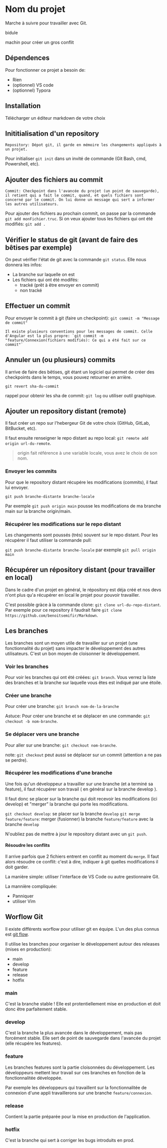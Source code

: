 # Nom du projet

Marche à suivre pour travailler avec Git.

bidule

machin pour créer un gros conflit

## Dépendences

Pour fonctionner ce projet a besoin de:

- Rien
- (optionnel) VS code
- (optionnel) Typora

## Installation

Télécharger un éditeur markdown de votre choix

## Inititialisation d'un repository

    Repository: Dépot git, il garde en mémoire les changements appliqués à un projet.

Pour initialiser `git init` dans un invité de commande (Git Bash, cmd, Powershell, etc).

## Ajouter des fichiers au commit

    Commit: Checkpoint dans l'avancée du projet (un point de sauvegarde), il retient qui a fait le commit, quand, et quels fichiers sont concerné par le commit. On lui donne un message qui sert a informer les autres utilisateurs.

Pour ajouter des fichiers au prochain commit, on passe par la commande `git add monFichier.truc`. Si on veux ajouter tous les fichiers qui ont été modifiés: `git add .`

## Vérifier le status de git (avant de faire des bêtises par exemple)

On peut vérifier l'état de git avec la commande `git status`.
Elle nous donnera les infos:

- La branche sur laquelle on est
- Les fichiers qui ont été modifés:
    - tracké (prêt à être envoyer en commit)
    - non tracké

## Effectuer un commit

Pour envoyer le commit à git (faire un checkpoint): `git commit -m "Message de commit"`

    Il existe plusieurs conventions pour les messages de commit. Celle d'Angular est la plus propre: `git commit -m "feature/Connexion(fichiers modifiés): Ce qui a été fait sur ce commit"`

## Annuler un (ou plusieurs) commits

Il arrive de faire des bêtises, git étant un logiciel qui permet de créer des checkpoints dans le temps, vous pouvez retourner en arrière.

`git revert sha-du-commit`

rappel pour obtenir les sha de commit: `git log` ou utiliser outil graphique.

## Ajouter un repository distant (remote)

Il faut créer un repo sur l'hebergeur Git de votre choix (GitHub, GitLab, BitBucket, etc).

Il faut ensuite renseigner le repo distant au repo local:
`git remote add origin url-du-remote`.

> origin fait référence à une variable locale, vous avez le choix de son nom.

### Envoyer les commits

Pour que le repository distant récupére les modifications (commits), il faut lui envoyer.

`git push branche-distante branche-locale`

Par exemple `git push origin main` pousse les modifications de ma branche main sur la branche origin/main.

### Récupérer les modifications sur le repo distant

Les changements sont poussés (trés) souvent sur le repo distant. Pour les récupérer il faut utiliser la commande pull:

`git push branche-distante branche-locale` par exemple `git pull origin main`

## Récupérer un répository distant (pour travailler en local)

Dans le cadre d'un projet en général, le répository est déja créé et nos devs n'ont plus qu'a récupérer en local le projet pour pouvoir travailler.

C'est possible gràce à la commande clone:
`git clone url-du-repo-distant`. Par exemple pour ce repository il faudrait faire `git clone https://github.com/benoitsemifir/Markdown`.

## Les branches

Les branches sont un moyen utile de travailler sur un projet (une fonctionnalité du projet) sans impacter le développement des autres utilisateurs. C'est un bon moyen de cloisonner le développement.

### Voir les branches

Pour voir les branches qui ont été créées: `git branch`. Vous verrez la liste des branches et la branche sur laquelle vous êtes est indiqué par une étoile.

### Créer une branche

Pour créer une branche: `git branch nom-de-la-branche`

Astuce: Pour créer une branche et se déplacer en une commande: `git checkout -b nom-branche`.

### Se déplacer vers une branche

Pour aller sur une branche: `git checkout nom-branche`.

note: `git checkout` peut aussi se déplacer sur un commit (attention a ne pas se perdre).

### Récupérer les modifications d'une branche

Une fois qu'un développeur a travailler sur une branche (et a terminé sa feature), il faut récupérer son travail ( en général sur la branche develop ).

Il faut donc se placer sur la branche qui doit recevoir les modifications (ici develop) et "merger" la branche qui porte les modifications.

`git checkout develop`: se placer sur la branche `develop`
`git merge feature/feature`: merger (fusionner) la branche `feature/feature` avec la branche `develop`

N'oubliez pas de mettre à jour le repository distant avec un `git push`.

#### Résoudre les conflits

Il arrive parfois que 2 fichiers entrent en conflit au moment du `merge`. Il faut alors résoudre ce conflit: c'est à dire, indiquer à git quelles modifications il doit garder.

La manière simple: utiliser l'interface de VS Code ou autre gestionnaire Git.

La mannière compliquée:
- Panniquer
- utiliser Vim

## Worflow Git

Il existe différents worflow pour utiliser git en équipe. L'un des plus connus est [git flow](https://www.atlassian.com/fr/git/tutorials/comparing-workflows/gitflow-workflow).

Il utilise les branches pour organiser le développement autour des releases (mises en production):

- main
- develop
- feature
- release
- hotfix

### main

C'est la branche stable ! Elle est protentiellement mise en production et doit donc être parfaitement stable.

### develop

C'est la branche la plus avancée dans le développement, mais pas forcément stable. Elle sert de point de sauvegarde dans l'avancée du projet (elle récupére les features).

### feature

Les branches features sont la partie cloisonnées du développement. Les développeurs mettent leur travail sur ces branches en fonction de la fonctionnalitée développée.

Par exemple les développeurs qui travaillent sur la fonctionnalitée de connexion d'une appli travaillerons sur une branche `feature/connexion`.

### release

Contient la partie préparée pour la mise en production de l'application.

### hotfix

C'est la branche qui sert à corriger les bugs introduits en prod.